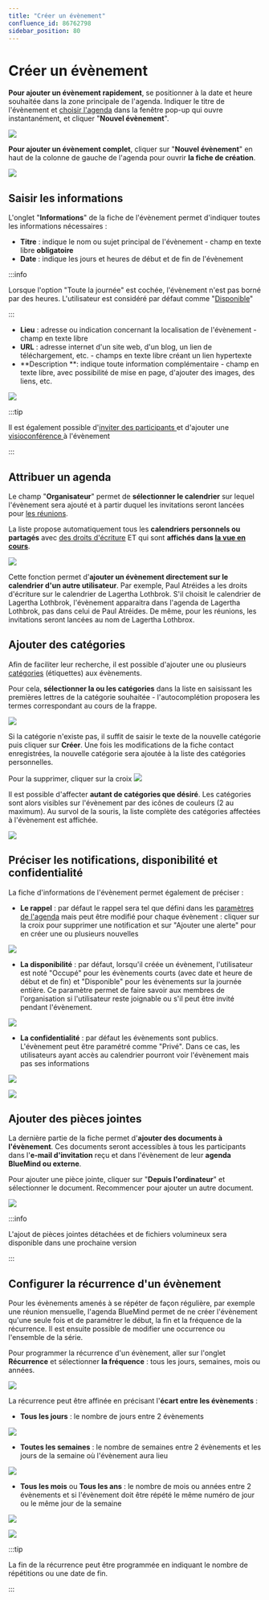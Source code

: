 ```yaml
---
title: "Créer un évènement"
confluence_id: 86762798
sidebar_position: 80
---
```

# Créer un évènement

**Pour ajouter un évènement rapidement**, se positionner à la date et heure souhaitée dans la zone principale de l'agenda. Indiquer le titre de l'évènement et [choisir l'agenda](#attribuer-un-agenda) dans la fenêtre pop-up qui ouvre instantanément, et cliquer "**Nouvel évènement**".

![](../../attachments/86762798/86762816.png)

**Pour ajouter un évènement complet**, cliquer sur "**Nouvel évènement**" en haut de la colonne de gauche de l'agenda pour ouvrir **la fiche de création**.

![](../../attachments/86762798/86762815.png)


## Saisir les informations

L'onglet "**Informations**" de la fiche de l'évènement permet d'indiquer toutes les informations nécessaires :

- **Titre** : indique le nom ou sujet principal de l'évènement - champ en texte libre **obligatoire**
- **Date** : indique les jours et heures de début et de fin de l'évènement


:::info

Lorsque l'option "Toute la journée" est cochée, l'évènement n'est pas borné par des heures. L'utilisateur est considéré par défaut comme "[Disponible](#préciser-les-notifications-disponibilité-et-confidentialité)"

:::

- **Lieu** : adresse ou indication concernant la localisation de l'évènement - champ en texte libre
- **URL** : adresse internet d'un site web, d'un blog, un lien de téléchargement, etc. - champs en texte libre créant un lien hypertexte
- **Description **: indique toute information complémentaire - champ en texte libre, avec possibilité de mise en page, d'ajouter des images, des liens, etc. 

![](../../attachments/86762798/86762814.png)


:::tip

Il est également possible d'[inviter des participants ](Organiser_une_réunion.md/#ajouter-des-utilisateurs-et-des-ressources) et d'ajouter une [ visioconférence ](Organiser_une_réunion.md/#ajouter-une-visioconférence)à l'évènement

:::

## Attribuer un agenda 

Le champ "**Organisateur**" permet de **sélectionner le calendrier** sur lequel l'évènement sera ajouté et à partir duquel les invitations seront lancées pour [les réunions](/Guide_de_l_utilisateur/L_agenda/Organiser_une_réunion/).

La liste propose automatiquement tous les **calendriers personnels ou partagés** avec [des droits d'écriture](Partager_un_calendrier.md/#partager-un-calendrier-en-interne) ET qui sont **affichés dans [la vue en cours](Afficher_plusieurs_calendriers.md/#créer-des-vues)**.

![](../../attachments/86762798/86762813.png)

Cette fonction permet d'**ajouter un évènement directement sur le calendrier d'un autre utilisateur**. 
Par exemple, Paul Atréides a les droits d'écriture sur le calendrier de Lagertha Lothbrok. S'il choisit le calendrier de Lagertha Lothbrok, l'évènement apparaitra dans l'agenda de Lagertha Lothbrok, pas dans celui de Paul Atréides. De même, pour les réunions, les invitations seront lancées au nom de Lagertha Lothbrox.

## Ajouter des catégories

Afin de faciliter leur recherche, il est possible d'ajouter une ou plusieurs [catégories](../Paramétrer_le_compte_utilisateur.md/#créer-des-catégories) (étiquettes) aux évènements.

Pour cela, **sélectionner la ou les catégories** dans la liste en saisissant les premières lettres de la catégorie souhaitée - l'autocomplétion proposera les termes correspondant au cours de la frappe.

![](../../attachments/86762798/86762812.png)

Si la catégorie n'existe pas, il suffit de saisir le texte de la nouvelle catégorie puis cliquer sur **Créer**. Une fois les modifications de la fiche contact enregistrées, la nouvelle catégorie sera ajoutée à la liste des catégories personnelles.

Pour la supprimer, cliquer sur la croix ![](../../attachments/86762798/86762811.png)

Il est possible d'affecter **autant de catégories que désiré**. Les catégories sont alors visibles sur l'évènement par des icônes de couleurs (2 au maximum). Au survol de la souris, la liste complète des catégories affectées à l'évènement est affichée.

![](../../attachments/86762798/86762810.png)


## Préciser les notifications, disponibilité et confidentialité 

La fiche d'informations de l'évènement permet également de préciser :

- **Le rappel** : par défaut le rappel sera tel que défini dans les [paramètres de l'agenda](Paramétrer_l_agenda.md/#paramétrer-les-rappels) mais peut être modifié pour chaque évènement : cliquer sur la croix pour supprimer une notification et sur "Ajouter une alerte" pour en créer une ou plusieurs nouvelles

![](../../attachments/86762798/86762809.png)

- **La disponibilité** : par défaut, lorsqu'il créée un évènement, l'utilisateur est noté "Occupé" pour les évènements courts (avec date et heure de début et de fin) et "Disponible" pour les évènements sur la journée entière. Ce paramètre permet de faire savoir aux membres de l'organisation si l'utilisateur reste joignable ou s'il peut être invité pendant l'évènement.

![](../../attachments/86762798/86762808.png)

- **La confidentialité** : par défaut les évènements sont publics. L'évènement peut être paramétré comme "Privé". Dans ce cas, les utilisateurs ayant accès au calendrier pourront voir l'évènement mais pas ses informations

![](../../attachments/86762798/86762807.png)

![](../../attachments/86762798/86762806.png)


## Ajouter des pièces jointes

La dernière partie de la fiche permet d'**ajouter des documents à l'évènement**. Ces documents seront accessibles à tous les participants dans l'**e-mail d'invitation** reçu et dans l'évènement de leur **agenda BlueMind ou externe**.

Pour ajouter une pièce jointe, cliquer sur "**Depuis l'ordinateur**" et sélectionner le document. Recommencer pour ajouter un autre document.

![](../../attachments/86762798/86762805.png)


:::info

L'ajout de pièces jointes détachées et de fichiers volumineux sera disponible dans une prochaine version

:::


## Configurer la récurrence d'un évènement

Pour les évènements amenés à se répéter de façon régulière, par exemple une réunion mensuelle, l'agenda BlueMind permet de ne créer l'évènement qu'une seule fois et de paramétrer le début, la fin et la fréquence de la récurrence. Il est ensuite possible de modifier une occurrence ou l'ensemble de la série.

Pour programmer la récurrence d'un évènement, aller sur l'onglet **Récurrence** et sélectionner **la fréquence** : tous les jours, semaines, mois ou années.

![](../../attachments/86762798/86762804.png)

La récurrence peut être affinée en précisant l'**écart entre les évènements** :

- **Tous les jours** : le nombre de jours entre 2 évènements

![](../../attachments/86762798/86762803.png)

- **Toutes les semaines** : le nombre de semaines entre 2 évènements et les jours de la semaine où l'évènement aura lieu

![](../../attachments/86762798/86762802.png)

- **Tous les mois** ou **Tous les ans** : le nombre de mois ou années entre 2 évènements et si l'évènement doit être répété le même numéro de jour ou le même jour de la semaine

![](../../attachments/86762798/86762801.png)

![](../../attachments/86762798/86762800.png)


:::tip

La fin de la récurrence peut être programmée en indiquant le nombre de répétitions ou une date de fin.

:::


